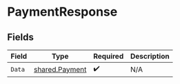 # PaymentResponse


## Fields

| Field                                            | Type                                             | Required                                         | Description                                      |
| ------------------------------------------------ | ------------------------------------------------ | ------------------------------------------------ | ------------------------------------------------ |
| `Data`                                           | [shared.Payment](../../models/shared/payment.md) | :heavy_check_mark:                               | N/A                                              |
